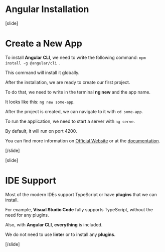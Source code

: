 # Angular Installation

[slide]

# Create a New App

To install **Angular CLI**, we need to write the following command: `npm install -g @angular/cli `.

This command will install it globally.

After the installation, we are ready to create our first project.

To do that, we need to write in the terminal **ng new** and the app name.

It looks like this: `ng new some-app`.

After the project is created, we can navigate to it with `cd some-app`.

To run the application, we need to start a server with `ng serve`.

By default, it will run on port 4200.

You can find more information on [Official Website](https://angular.io/https://angular.io/) or at the [documentation](https://angular.io/docs).

[/slide]

[slide]

# IDE Support

Most of the modern IDEs support TypeScript or have **plugins** that we can install.

For example, **Visual Studio Code** fully supports TypeScript, without the need for any plugins.

Also, with **Angular CLI**, **everything** is included.

We do not need to use **linter** or to install any **plugins**.

[/slide]

